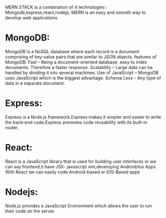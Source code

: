 MERN STACK is a combination of 4 technologies : Mongodb,express,react,nodejs, MERN is an easy and smooth way to develop web applications.
# MongoDB:
MongoDB is a NoSQL database where each record is a document comprising of key-value pairs that are similar to JSON objects.
features of MongoDB:
Fast – Being a document-oriented database, easy to index documents. Therefore a faster response.
Scalability – Large data can be handled by dividing it into several machines.
Use of JavaScript – MongoDB uses JavaScript which is the biggest advantage.
Schema Less – Any type of data in a separate document.


# Express:
Express is a Node.js framework.Express makes it simpler and easier to write the back-end code.Express promotes code reusability with its built-in router.

# React:
React is a JavaScript library that is used for building user interfaces or we can say frontend,it have JSX- javascript xml,developing Android/Ios Apps With React we can easily code Android-based or IOS-Based apps

# Nodejs:
Node.js provides a JavaScript Environment which allows the user to run their code on the server 

